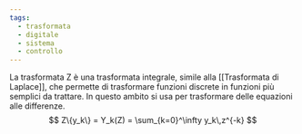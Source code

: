 ```yaml
---
tags:
  - trasformata
  - digitale
  - sistema
  - controllo
---
```

La trasformata Z è una trasformata integrale, simile alla [[Trasformata di Laplace]], che permette di trasformare funzioni discrete in funzioni più semplici da trattare. In questo ambito si usa per trasformare delle equazioni alle differenze.
$$
Z\{y_k\} = Y_k(Z) = \sum_{k=0}^\infty y_k\,z^{-k}
$$